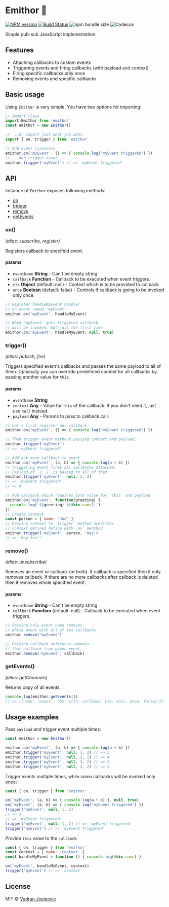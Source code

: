 # Emithor 📡

[![NPM version](https://img.shields.io/npm/v/emithor.svg)](https://www.npmjs.com/package/emithor)
[![Build Status](https://travis-ci.com/josipovich/emithor.svg?token=FZzGMXwSK6fEdEg1qhdj&branch=master)](https://travis-ci.com/josipovich/emithor)
![npm bundle size](https://img.shields.io/bundlephobia/minzip/emithor.svg)
![Codecov](https://img.shields.io/codecov/c/github/josipovich/emithor.svg)

Simple pub-sub JavaScript implementation. 

## Features

- Attaching callbacks to custom events
- Triggering events and firing callbacks (with payload and context)
- Firing specific callbacks only once
- Removing events and specific callbacks

<!-- 
## Install

```sh
$ npm install emithor
// or 
$ yarn add emithor
```

-->

## Basic usage

Using `Emithor` is very simple. You have two options for importing:

```js
// Import class
import Emithor from 'emithor'
const emithor = new Emithor()

// ...Or import just what you want.
import { on, trigger } from 'emithor'

// Add event listeners
emithor.on('myEvent', () => { console.log('myEvent triggered') })
// ...And trigger event.
emithor.trigger('myEvent') // => 'myEvent triggered'
```

## API

Instance of `Emithor` exposes following methods: 

-   [on](#on)
-   [trigger](#trigger)
-   [remove](#remove)
-   [getEvents](#getEvents)

### on() 

*(alias: subscribe, register)*

Registers callback to specifeid event.

#### params

- `eventName` **String** - Can't be empty string
- `callback` **Function** - Callback to be executed when event triggers.
- `ctx` **Object** (default: null) - Context which is to be provided to callback
- `once` **Boolean** (default: false) - Controls if callback is going to be invoked only once

```js
// Register handleMyEvent handler 
// on event named 'myEvent'
emithor.on('myEvent', handleMyEvent)

// When 'myEvent' gets triggered callback
// will be invoked, but just the first time
emithor.on('myEvent', handleMyEvent, null, true)
```

### trigger() 

*(alias: publish, fire)*

Triggers specified event's callbacks and passes the same payload to all of them. Optianally you can 
override predefined context for all callbacks by passing another value for `this`.

#### params

- `eventName` **String**
- `context` **Any** - Value for `this` of the callback. If you don't need it, just use `null` instead.
- `payload` **Any** - Params to pass to callback call.

```js
// Let's first register our callback.
emithor.on('myEvent', () => { console.log('myEvent triggered') })

// Then trigger event without passing context and payload.
emithor.trigger('myEvent')
// => 'myEvent triggered'

// Add one more callback to event
emithor.on('myEvent', (a, b) => { console.log(a + b) })
// Triggering event fires all callbacks attached.
// Payload of `2, 2` is passed to all of them
emithor.trigger('myEvent', null, 2, 2)
// => 'myEvent triggered'
// => 4

// Add callback which requires both value for `this` and payload
emithor.on('myEvent', function(greeting) { 
  console.log(`${greeting} ${this.name}!`) 
})
// Create context 
const person = { name: 'Joe' }
// Passing context to `trigger` method overrides  
// context defined define with `on` menthod
emithor.trigger('myEvent', person, 'Hey')
// => 'Hey Joe!'
```

### remove() 

*(alias: unsubscribe)*

Removes an event or callback (or both). If callback is specified then it only removes callback.
If there are no more callbacks after callback is deleted then it removes whole specified event.

#### params

- `eventName` **String** - Can't be empty string
- `callback` **Function** (default: null) - Callback to be executed when event triggers.

```js
// Passing only event name removes 
// whole event with all of its callbacks.
emithor.remove('myEvent')

// Passing callback reference removes 
// that callback from given event.
emithor.remove('myEvent', callback)
```

### getEvents() 

*(alias: getChannels)*

Returns copy of all events. 

```js
console.log(emithor.getEvents()) 
// => [{name: 'event', cbs: [{fn: callback, ctx: null, once: false}]}]
```

## Usage examples

Pass `payload` and trigger event multiple times: 

```js
const emithor = new Emithor()

emithor.on('myEvent', (a, b) => { console.log(a + b) })
emithor.trigger('myEvent', null, 1, 2) // => 3
emithor.trigger('myEvent', null, 2, 2) // => 4
emithor.trigger('myEvent', null, 3, 2) // => 5
emithor.trigger('myEvent', null, 3, 2) // => 5
```

Trigger events multiple times, while some callbacks will be invoked only once: 

```js
const { on, trigger } from 'emithor'

on('myEvent', (a, b) => { console.log(a + b) }, null, true)
on('myEvent', (a, b) => { console.log('myEvent triggered') })
trigger('myEvent', null, 1, 2) 
// => 3
// => 'myEvent triggered'
trigger('myEvent', null, 1, 2) // => 'myEvent triggered'
trigger('myEvent') // => 'myEvent triggered'
```

Provide `this` value to the `callback`: 

```js
const { on, trigger } from 'emithor'
const context = { name: 'context' }
const handleMyEvent = function () { console.log(this.name) }

on('myEvent', handleMyEvent, context)
trigger('myEvent') // => 'context'
```

## License

MIT © [Vedran Josipovic](https://github.com/josipovich)
